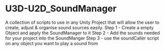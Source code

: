 # U3D-U2D_SoundManager
A collection of scripts to use in any Unity Project that will allow the user to create, adjust &amp; organise sound sources easily.
Step 1 - Create a empty Object and apply the SoundManager to it
Step 2 - Add the sounds needed for your project into the SoundManger
Step 3 - use the soundCaller script on any object you want to play a sound from
